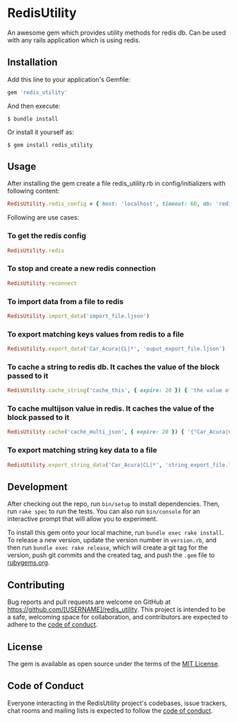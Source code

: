 # RedisUtility

An awesome gem which provides utility methods for redis db. Can be used with any rails application which is using redis.

## Installation

Add this line to your application's Gemfile:

```ruby
gem 'redis_utility'
```

And then execute:

    $ bundle install

Or install it yourself as:

    $ gem install redis_utility

## Usage

After installing the gem create a file redis_utility.rb in config/initializers with following content:

```ruby
RedisUtility.redis_config = { host: 'localhost', timeout: 60, db: 'redis_db', password: 'password'}
```

Following are use cases:

### To get the redis config
```ruby
RedisUtility.redis
```

### To stop and create a new redis connection
```ruby
RedisUtility.reconnect
```

### To import data from a file to redis
```ruby
RedisUtility.import_data('import_file.ljson')
```

### To export matching keys values from redis to a file
```ruby
RedisUtility.export_data('Car_Acura|CL|*', 'ouput_export_file.ljson')
```

### To cache a string to redis db. It caches the value of the block passed to it
```ruby
RedisUtility.cache_string('cache_this', { expire: 20 }) { 'the value of block passed' }
```

### To cache multijson value in redis. It caches the value of the block passed to it
```ruby
RedisUtility.cache('cache_multi_json', { expire: 20 }) { '{"Car_Acura|CL|":"01010000_EE000000000","Car_Acura|CL|L4-2.2L":"01010100_2000000000"}' }
```

### To export matching string key data to a file
```ruby
RedisUtility.export_string_data('Car_Acura|CL|*', 'string_export_file.ljson')
```

## Development

After checking out the repo, run `bin/setup` to install dependencies. Then, run `rake spec` to run the tests. You can also run `bin/console` for an interactive prompt that will allow you to experiment.

To install this gem onto your local machine, run `bundle exec rake install`. To release a new version, update the version number in `version.rb`, and then run `bundle exec rake release`, which will create a git tag for the version, push git commits and the created tag, and push the `.gem` file to [rubygems.org](https://rubygems.org).

## Contributing

Bug reports and pull requests are welcome on GitHub at https://github.com/[USERNAME]/redis_utility. This project is intended to be a safe, welcoming space for collaboration, and contributors are expected to adhere to the [code of conduct](https://github.com/[USERNAME]/redis_utility/blob/master/CODE_OF_CONDUCT.md).

## License

The gem is available as open source under the terms of the [MIT License](https://opensource.org/licenses/MIT).

## Code of Conduct

Everyone interacting in the RedisUtility project's codebases, issue trackers, chat rooms and mailing lists is expected to follow the [code of conduct](https://github.com/[USERNAME]/redis_utility/blob/master/CODE_OF_CONDUCT.md).
